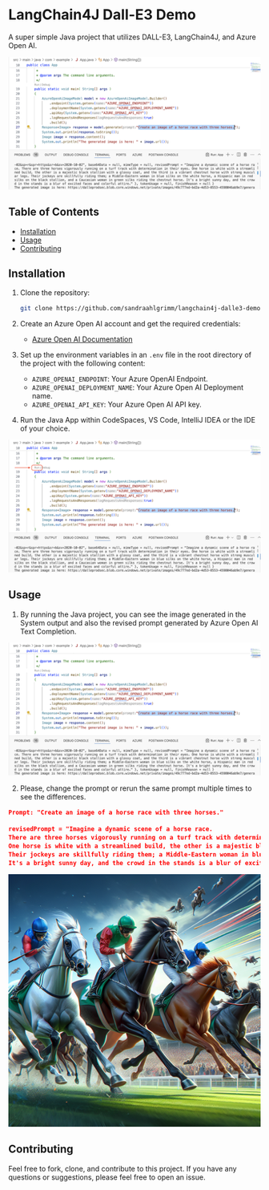 # LangChain4J Dall-E3 Demo

A super simple Java project that utilizes DALL-E3, LangChain4J, and Azure Open AI.

![Screenshot of the executed project](./images/screenshot-run.png)

## Table of Contents

- [Installation](#installation)
- [Usage](#usage)
- [Contributing](#contributing)

## Installation

1. Clone the repository:

    ```bash
    git clone https://github.com/sandraahlgrimm/langchain4j-dalle3-demo.git
    ```

2. Create an Azure Open AI account and get the required credentials:

    - [Azure Open AI Documentation](https://learn.microsoft.com/azure/ai-services/openai/how-to/create-resource?pivots=cli)
 
3. Set up the environment variables in an `.env` file in the root directory of the project with the following content:

    - `AZURE_OPENAI_ENDPOINT`: Your Azure OpenAI Endpoint.
    - `AZURE_OPENAI_DEPLOYMENT_NAME`: Your Azure Open AI Deployment name.
    - `AZURE_OPENAI_API_KEY`: Your Azure Open AI API key.

3. Run the Java App within CodeSpaces, VS Code, IntelliJ IDEA or the IDE of your choice.

![Screenshot of the executed project highlighting the RUN button](./images/screenshot-run-image-creation.png)

## Usage

1. By running the Java project, you can see the image generated in the System output and also the revised prompt generated by Azure Open AI Text Completion.

![Screenshot of the executed project](./images/screenshot-run.png)

2. Please, change the prompt or rerun the same prompt multiple times to see the differences.

```json
Prompt: "Create an image of a horse race with three horses."

revisedPrompt = "Imagine a dynamic scene of a horse race.
There are three horses vigorously running on a turf track with determination in their eyes.
One horse is white with a streamlined build, the other is a majestic black stallion with a glossy coat, and the third is a vibrant chestnut horse with strong muscular legs.
Their jockeys are skillfully riding them; a Middle-Eastern woman in blue silks on the white horse, a Hispanic man in red silks on the black stallion, and a Caucasian woman in green silks riding the chestnut horse.
It's a bright sunny day, and the crowd in the stands is a blur of excited faces and colorful attire."
```

![Generated image](./images/generated_00.png)

## Contributing

Feel free to fork, clone, and contribute to this project. If you have any questions or suggestions, please feel free to open an issue.
